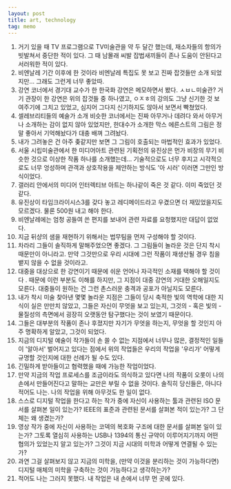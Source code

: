 ```yaml
---
layout: post
title: art, technology
tag: memo
---
```

1.	거기 있을 때 TV 프로그램으로 TV미술관을 약 두 달간 했는데, 재소자들의 항의가 빗발쳐서 중단한 적이 있다. 그 때 남몰래 씨발 잡법새끼들이 존나 도움이 안된다고 서러워한 적이 있다.
2.	비엔날레 기간 이후에 한 것이라 비엔날레 특집도 못 보고 진짜 잡것들만 소개 되었지만... 그래도 그런게 너무 좋았따.
3.	강연 코너에서 경기대 교수가 한 한국화 강연은 메모하면서 봤다. ㅅㅂㄴ미술관? 거기 관장이 한 강연은 위의 잡것들 중 하나였고, ㅇㅈㅎ의 강의도 그냥 신기한 것 보여주기에 그치고 있었고, 심지어 그다지 신기하지도 않아서 보면서 빡쳤었다.
4.	셀레브리티들의 예술가 소개 비슷한 코너에서는 진짜 아무거나 데려다 와서 아무거나 소개하는 감이 없지 않아 있었지만, 한대수가 소개한 막스 에른스트의 그림은 정말 좋아서 기억해놨다가 대충 배껴 그려놨다.
5.	내가 그려놓은 건 아주 좆같지만 보면 그 그림이 호출되는 마법적인 효과가 있었다.
6.	서울 시립미술관에서 한 미디어아트 관련된 기획전의 유진상은 먼가 비장의 무기 비슷한 것으로 이상한 작품 하나를 소개했는데... 기술적으로도 너무 후지고 시각적으로도 너무 엉성하며 관객과 상호작용을 제안하는 방식도 '아 시러' 이러면 그만인 방식이었다.
7.	갤러리 안에서의 미디어 인터렉티브 아트는 하나같이 죽은 것 같다. 이미 죽었던 것 같다.
8.	유진상이 타임크라이시스3를 갖다 놓고 레디메이드라고 우겼으면 더 재밌었을지도 모르겠다. 물론 500원 내고 해야 한다.
9.	비엔날레에는 엄청 공들여 쓴 편지를 보내어 관련 자료를 요청했지만 대답이 없었다.
10.	지금 뒤샹의 샘을 재현하기 위해서는 법무팀을 먼저 구성해야 할 것이다.
11.	차라리 그들이 솔직하게 말해주었으면 좋겠다. 그 그림들이 놀라운 것은 단지 착시 때문만이 아니라고. 만약 그것만으로 우리 시대에 그런 작품이 재생산될 경우 침을 뱉지 않을 수 없을 것이라고.
12.	대중을 대상으로 한 강연이기 때문에 쉬운 언어나 자극적인 소재를 택해야 할 것이다 . 때문에 이런 부분도 이해를 하지만, 그 지점이 대중 강연의 거대한 오해일지도 모른다. 대중들이 원하는 건 그런 촌스러운 충격과 공포가 아닐지도 모른다.
13.	내가 착시 미술 찾아낸 몇몇 놀라운 지점은 그들이 당시 축적한 빛의 역학에 대한 지식이 실은 만만치 않았고, 그들은 자신이 무엇을 보고 있는지, 그것의 - 혹은 빛의 - 물질성의 측면에서 굉장히 오랫동안 탐구했다는 것이 보였기 때문이다.
14.	그들은 대부분의 작품이 존나 후졌지만 자기가 무엇을 하는지, 무엇을 할 것인지 아주 명확하게 알았고, 그것이 되었다.
15.	지금의 디지털 예술이 작가들이 손 쓸 수 없는 지점에서 너무나 많은, 결정적인 일들이 '알아서' 벌어지고 있다는 점에서 위의 작업들은 우리의 작업을 '우리가' 어떻게 규명할 것인지에 대한 선례가 될 수도 있다.
16.	긴밀하게 받아들이고 협력했을 때에 가능한 작업이었다.
17.	만약 지금의 작업 프로세스를 조금이라도 의식하고 있다면 나의 작품이 오롯이 나의 손에서 만들어진다고 말하는 교만은 부릴 수 없을 것이다. 솔직히 당신들은, 아니다 적어도 나는. 나의 작업을 위해 아무것도 한 일이 없다.
18.	스스로 디지털 작업을 한다고 하는 작가 중에 자신이 사용하는 툴과 관련된 ISO 문서를 살펴본 일이 있는가? IEEE의 표준과 관련된 문서를 살펴본 적이 있는가? 그 단체는 왜 생겼는가?
19.	영상 작가 중에 자신이 사용하는 코덱의 복호화 구조에 대한 문서를 살펴본 일이 있는가? 그토록 열심히 사용하는 USB나 1394의 통신 규약이 이루어지기까지 어떤 협의가 있었는지 알고 있는가? 그것이 지금 시대의 미학과 어떻게 연결될 수 있는가?
20.	과연 그걸 살펴보지 않고 지금의 미학을, (만약 이것을 분리하는 것이 가능하다면) 디지털 매체의 미학을 구축하는 것이 가능하다고 생각하는가?
21.	적어도 나는 그러지 못했다. 내 작업은 내 손에서 너무 먼 곳에 있다.
